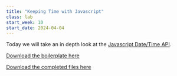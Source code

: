 ```yaml
---
title: "Keeping Time with Javascript"
class: lab
start_week: 10
start_date: 2024-04-04
---
```


Today we will take an in depth look at the [Javascript Date/Time API](https://developer.mozilla.org/en-US/docs/Web/JavaScript/Reference/Global_Objects/Date).  

[Download the boilerplate here](/files/lab/boilerplates/workshops/06_timezip)  

[Download the completed files here](/files/lab/boilerplates/workshops/06_timezip) 